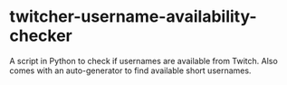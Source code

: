 # twitcher-username-availability-checker
 A script in Python to check if usernames are available from Twitch. Also comes with an auto-generator to find available short usernames.
